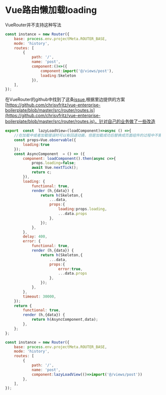 # Vue路由懒加载loading

VueRouter并不支持这种写法

```javascript
const instance = new Router({
	base: process.env.projectMeta.ROUTER_BASE,
	mode: 'history',
	routes: [
		{
			path: '/',
			name: 'post',
			component:()=>({
				component:import('@/views/post'),
				loading:Skeleton
			}),
	],
});
```


在VueRouter的github中找到了这条[issue](https://github.com/vuejs/vue-router/issues/2830),根据里边提供的方案 [https://github.com/chrisvfritz/vue-enterprise-boilerplate/blob/master/src/router/routes.js](https://github.com/chrisvfritz/vue-enterprise-boilerplate/blob/master/src/router/routes.js)，针对自己的业务做了一些改造

```javascript
export  const  lazyLoadView=(loadComponent)=>async () =>{
	//在加载中或者加载错误时可以有回退动画，但是加载成功后替换成页面组件的过程中不需要动画
	const props=Vue.observable({
		loading:true
	});
	const AsyncComponent  = () => ({
		component: loadComponent().then(async c=>{
			props.loading=false;
			await Vue.nextTick();
			return c;
		}),
		loading: {
			functional: true,
			render (h,{data}) {
				return h(Skeleton,{
					...data,
					props:{
						loading:props.loading,
						...data.props
					},
				});
			},
		},
		delay: 400,
		error: {
			functional: true,
			render (h,{data}) {
				return h(Skeleton,{
					...data,
					props:{
						error:true,
						...data.props
					},
				});
			},
		},
		timeout: 30000,
	});
	return {
		functional: true,
		render (h,{data}) {
			return h(AsyncComponent,data);
		},
	};
};

const instance = new Router({
	base: process.env.projectMeta.ROUTER_BASE,
	mode: 'history',
	routes: [
		{
			path: '/',
			name: 'post',
			component:lazyLoadView(()=>import('@/views/post'))
		},
	],
});
```



